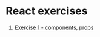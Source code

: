 # React exercises

1. [Exercise 1 - components, props](https://github.com/wsuf-teaching/react-exc-1)